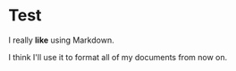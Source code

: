 # Test

I really **like** using Markdown.

I think I'll use it to format all of my documents from now on.
